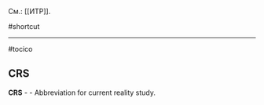 См.: [[ИТР]].

#shortcut




<hr/>

#tocico

## CRS

<b>CRS</b> -  - Abbreviation for current reality study. 



